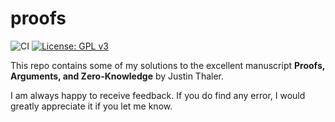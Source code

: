 # proofs

![CI](https://github.com/lrusso96/matchmaking-presentation/workflows/CI/badge.svg)
[![License: GPL v3](https://img.shields.io/badge/License-GPL%20v3-blue.svg)](https://www.gnu.org/licenses/gpl-3.0)

This repo contains some of my solutions to the excellent manuscript **Proofs, Arguments, and Zero-Knowledge** by Justin Thaler.

I am always happy to receive feedback.
If you do find any error, I would greatly appreciate it if you let me know.

